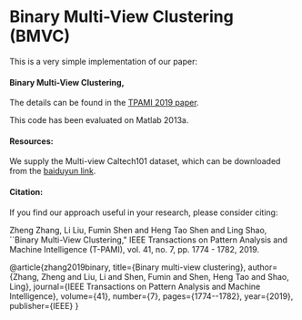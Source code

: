 # Binary Multi-View Clustering (BMVC)
This is a very simple implementation of our paper:

#### Binary Multi-View Clustering, 

The details can be found in the [TPAMI 2019 paper](http://cfm.uestc.edu.cn/~fshen/TPAMI-BMVC_Final.pdf). 

This code has been evaluated on Matlab 2013a.

#### Resources:

We supply the Multi-view Caltech101 dataset, which can be downloaded from the [baiduyun link](https://pan.baidu.com/s/1zPA56kNu8ItkFqpzY7IzsA).

#### Citation:

If you find our approach useful in your research, please consider citing:

Zheng Zhang, Li Liu, Fumin Shen and Heng Tao Shen and Ling Shao, ``Binary Multi-View Clustering," IEEE Transactions on Pattern Analysis and Machine Intelligence (T-PAMI), vol. 41, no. 7, pp. 1774 - 1782, 2019.


@article{zhang2019binary,
  title={Binary multi-view clustering},
  author={Zhang, Zheng and Liu, Li and Shen, Fumin and Shen, Heng Tao and Shao, Ling},
  journal={IEEE Transactions on Pattern Analysis and Machine Intelligence},
  volume={41},
  number={7},
  pages={1774--1782},
  year={2019},
  publisher={IEEE}
}

